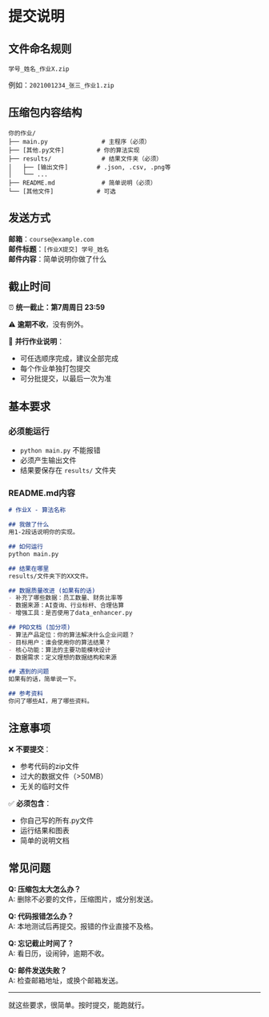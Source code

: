 # 提交说明

## 文件命名规则

```
学号_姓名_作业X.zip
```

例如：`2021001234_张三_作业1.zip`

## 压缩包内容结构

```
你的作业/
├── main.py               # 主程序（必须）
├── [其他.py文件]         # 你的算法实现
├── results/              # 结果文件夹（必须）
│   ├── [输出文件]        # .json, .csv, .png等
│   └── ...
├── README.md             # 简单说明（必须）
└── [其他文件]            # 可选
```

## 发送方式

**邮箱**：`course@example.com`  
**邮件标题**：`[作业X提交] 学号_姓名`  
**邮件内容**：简单说明你做了什么

## 截止时间

⏰ **统一截止：第7周周日 23:59**

⚠️ **逾期不收**，没有例外。

📝 **并行作业说明**：
- 可任选顺序完成，建议全部完成
- 每个作业单独打包提交
- 可分批提交，以最后一次为准

## 基本要求

### 必须能运行
- `python main.py` 不能报错
- 必须产生输出文件
- 结果要保存在 `results/` 文件夹

### README.md内容
```markdown
# 作业X - 算法名称

## 我做了什么
用1-2段话说明你的实现。

## 如何运行
python main.py

## 结果在哪里
results/文件夹下的XX文件。

## 数据质量改进 (如果有的话)
- 补充了哪些数据：员工数量、财务比率等
- 数据来源：AI查询、行业标杆、合理估算
- 增强工具：是否使用了data_enhancer.py

## PRD文档 (加分项)
- 算法产品定位：你的算法解决什么企业问题？
- 目标用户：谁会使用你的算法结果？
- 核心功能：算法的主要功能模块设计
- 数据需求：定义理想的数据结构和来源

## 遇到的问题
如果有的话，简单说一下。

## 参考资料
你问了哪些AI，用了哪些资料。
```

## 注意事项

❌ **不要提交**：
- 参考代码的zip文件
- 过大的数据文件（>50MB）
- 无关的临时文件

✅ **必须包含**：
- 你自己写的所有.py文件
- 运行结果和图表
- 简单的说明文档

## 常见问题

**Q: 压缩包太大怎么办？**  
A: 删除不必要的文件，压缩图片，或分别发送。

**Q: 代码报错怎么办？**  
A: 本地测试后再提交。报错的作业直接不及格。

**Q: 忘记截止时间了？**  
A: 看日历，设闹钟，逾期不收。

**Q: 邮件发送失败？**  
A: 检查邮箱地址，或换个邮箱发送。

---

就这些要求，很简单。按时提交，能跑就行。